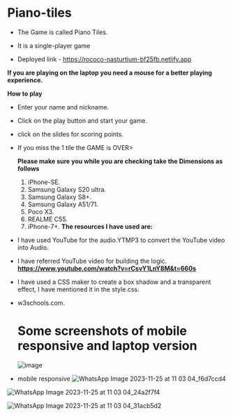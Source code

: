 ﻿# Piano-tiles
 
- The Game is called Piano Tiles.

- It is a single-player game

- Deployed link - https://rococo-nasturtium-bf25fb.netlify.app

**If you are playing on the laptop you need a mouse for a better playing experience.**

**How to play**
- Enter your name and nickname.
- Click on the play button and start your game.
- click on the slides for scoring points.
- If you miss the 1 tile the GAME is OVER>

  **Please make sure you while you are checking take the Dimensions as follows**
  1. iPhone-SE.
  2. Samsung Galaxy S20 ultra.
  3. Samsung Galaxy S8+.
  4. Samsung Galaxy A51/71.
  5. Poco X3.
  6. REALME C55.
  7. iPhone-7+.
**The resources I have used are:**
- I have used YouTube for the audio.YTMP3 to convert the YouTube video into Audio.
- I have referred YouTube video for building the logic. **https://www.youtube.com/watch?v=rCsvY1LnY8M&t=660s**
- I have used a CSS maker to create a box shadow and a transparent effect, I have mentioned it in the style.css.
- w3schools.com.

  # Some screenshots of mobile responsive and laptop version
  ![image](https://github.com/omjadhav1910/Piano-tiles/assets/144478519/bb4b061b-d2a7-4894-a363-824124d24a87)
- mobile responsive
![WhatsApp Image 2023-11-25 at 11 03 04_f6d7ccd4](https://github.com/omjadhav1910/Piano-tiles/assets/144478519/83c1c589-3417-47e3-854e-f5ffc53c8051)

![WhatsApp Image 2023-11-25 at 11 03 04_24a2f7f4](https://github.com/omjadhav1910/Piano-tiles/assets/144478519/be54f1ea-51ff-44ca-94ca-7df59953fa15)

![WhatsApp Image 2023-11-25 at 11 03 04_31acb5d2](https://github.com/omjadhav1910/Piano-tiles/assets/144478519/58fb9fcf-7ef2-4b4b-994a-a99f354dd1cf)

